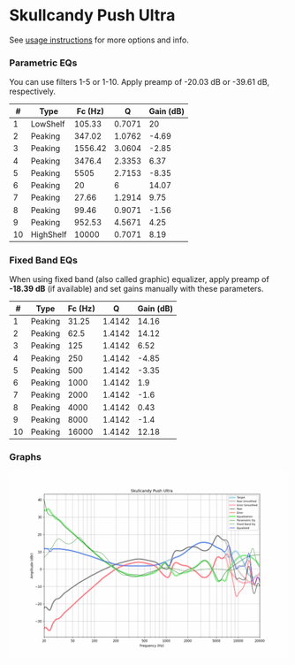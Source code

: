 # Skullcandy Push Ultra
See [usage instructions](https://github.com/jaakkopasanen/AutoEq#usage) for more options and info.

### Parametric EQs
You can use filters 1-5 or 1-10. Apply preamp of -20.03 dB or -39.61 dB, respectively.

|   # | Type      |   Fc (Hz) |      Q |   Gain (dB) |
|-----|-----------|-----------|--------|-------------|
|   1 | LowShelf  |    105.33 | 0.7071 |       20    |
|   2 | Peaking   |    347.02 | 1.0762 |       -4.69 |
|   3 | Peaking   |   1556.42 | 3.0604 |       -2.85 |
|   4 | Peaking   |   3476.4  | 2.3353 |        6.37 |
|   5 | Peaking   |   5505    | 2.7153 |       -8.35 |
|   6 | Peaking   |     20    | 6      |       14.07 |
|   7 | Peaking   |     27.66 | 1.2914 |        9.75 |
|   8 | Peaking   |     99.46 | 0.9071 |       -1.56 |
|   9 | Peaking   |    952.53 | 4.5671 |        4.25 |
|  10 | HighShelf |  10000    | 0.7071 |        8.19 |

### Fixed Band EQs
When using fixed band (also called graphic) equalizer, apply preamp of **-18.39 dB** (if available) and set gains manually with these parameters.

|   # | Type    |   Fc (Hz) |      Q |   Gain (dB) |
|-----|---------|-----------|--------|-------------|
|   1 | Peaking |     31.25 | 1.4142 |       14.16 |
|   2 | Peaking |     62.5  | 1.4142 |       14.12 |
|   3 | Peaking |    125    | 1.4142 |        6.52 |
|   4 | Peaking |    250    | 1.4142 |       -4.85 |
|   5 | Peaking |    500    | 1.4142 |       -3.35 |
|   6 | Peaking |   1000    | 1.4142 |        1.9  |
|   7 | Peaking |   2000    | 1.4142 |       -1.6  |
|   8 | Peaking |   4000    | 1.4142 |        0.43 |
|   9 | Peaking |   8000    | 1.4142 |       -1.4  |
|  10 | Peaking |  16000    | 1.4142 |       12.18 |

### Graphs
![](./Skullcandy%20Push%20Ultra.png)
